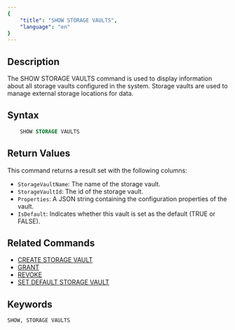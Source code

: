 ```yaml
---
{
    "title": "SHOW STORAGE VAULTS",
    "language": "en"
}
---
```


## Description

The SHOW STORAGE VAULTS command is used to display information about all storage vaults configured in the system. Storage vaults are used to manage external storage locations for data.

## Syntax

```sql
    SHOW STORAGE VAULTS
```

## Return Values

This command returns a result set with the following columns:

- `StorageVaultName`: The name of the storage vault.
- `StorageVaultId`: The id of the storage vault.
- `Properties`: A JSON string containing the configuration properties of the vault.
- `IsDefault`: Indicates whether this vault is set as the default (TRUE or FALSE).

## Related Commands

- [CREATE STORAGE VAULT](./CREATE-STORAGE-VAULT)
- [GRANT](../../account-management/GRANT-TO)
- [REVOKE](../../account-management/REVOKE-FROM)
- [SET DEFAULT STORAGE VAULT](./SET-DEFAULT-STORAGE-VAULT)

## Keywords

    SHOW, STORAGE VAULTS
